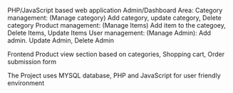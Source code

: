 PHP/JavaScript based web application
Admin/Dashboard Area:
Category management: (Manage category) Add category, update category, Delete category
Product management: (Manage Items) Add item to the categoey, Delete Items,  Update Items
User management: (Manage Admin): Add admin. Update Admin, Delete Admin

Frontend
Product view section based on categories, Shopping cart, Order submission form


The Project uses MYSQL database, PHP and JavaScript for user friendly environment
